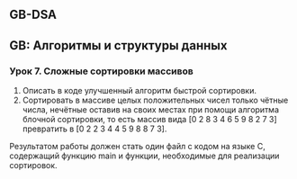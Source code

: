 ## GB-DSA
## GB: Алгоритмы и структуры данных

### Урок 7. Сложные сортировки массивов

1. Описать в коде улучшенный алгоритм быстрой сортировки.
2. Сортировать в массиве целых положительных чисел только чётные числа, нечётные оставив на своих местах при помощи алгоритма блочной сортировки, то есть массив вида [0 2 8 3 4 6 5 9 8 2 7 3] превратить в [0 2 2 3 4 4 5 9 8 8 7 3].

Результатом работы должен стать один файл с кодом на языке С, содержащий функцию main и функции, необходимые для реализации сортировок.